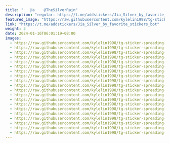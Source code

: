 ```yaml
---
title: "ㅤㅤ𝗃𝗂𝖺    @TheSilverRain"
description: "regular: https://t.me/addstickers/Jia_Silver_by_favorite_stickers_bot"
featured_image: "https://raw.githubusercontent.com/kylelin1998/tg-sticker-spreading-worldwide-images/main/img/4b683951-f480-45f6-a4bc-7d054af8ce50.jpg"
link: "https://t.me/addstickers/Jia_Silver_by_favorite_stickers_bot"
weight: 3
date: 2024-01-16T06:01:19+08:00
images:
  - https://raw.githubusercontent.com/kylelin1998/tg-sticker-spreading-worldwide-images/main/img/4b683951-f480-45f6-a4bc-7d054af8ce50.jpg
  - https://raw.githubusercontent.com/kylelin1998/tg-sticker-spreading-worldwide-images/main/img/96efef83-11e2-42c6-ac59-50f62a07ceca.jpg
  - https://raw.githubusercontent.com/kylelin1998/tg-sticker-spreading-worldwide-images/main/img/66db6a99-50ab-4b42-91b1-22fc4d1c5b63.jpg
  - https://raw.githubusercontent.com/kylelin1998/tg-sticker-spreading-worldwide-images/main/img/e55b44a7-ee81-4a98-af84-6dc31705aec1.jpg
  - https://raw.githubusercontent.com/kylelin1998/tg-sticker-spreading-worldwide-images/main/img/1a3d9c96-fcfe-4706-9a65-d5b02edc485f.jpg
  - https://raw.githubusercontent.com/kylelin1998/tg-sticker-spreading-worldwide-images/main/img/36574292-75f4-44ec-beb1-4d383ca39781.jpg
  - https://raw.githubusercontent.com/kylelin1998/tg-sticker-spreading-worldwide-images/main/img/a8a157ea-3282-4334-acfb-34909cc87fb3.jpg
  - https://raw.githubusercontent.com/kylelin1998/tg-sticker-spreading-worldwide-images/main/img/52f4edaa-28a1-4f3c-949a-b32a56716d6c.jpg
  - https://raw.githubusercontent.com/kylelin1998/tg-sticker-spreading-worldwide-images/main/img/cbc0aefb-c348-42d3-9dff-13aff529af91.jpg
  - https://raw.githubusercontent.com/kylelin1998/tg-sticker-spreading-worldwide-images/main/img/28b16e78-4a31-4dba-bcb6-179b259bf681.jpg
  - https://raw.githubusercontent.com/kylelin1998/tg-sticker-spreading-worldwide-images/main/img/a57adb6a-96e9-4754-a93b-90733bc8ebe8.jpg
  - https://raw.githubusercontent.com/kylelin1998/tg-sticker-spreading-worldwide-images/main/img/9a685927-3bbd-457f-87af-57fb2efb58c0.jpg
  - https://raw.githubusercontent.com/kylelin1998/tg-sticker-spreading-worldwide-images/main/img/c8bc4534-d8b7-4fe1-8acf-220727972ecb.jpg
  - https://raw.githubusercontent.com/kylelin1998/tg-sticker-spreading-worldwide-images/main/img/956271bf-6cd0-4a31-a20d-63e25937795f.jpg
  - https://raw.githubusercontent.com/kylelin1998/tg-sticker-spreading-worldwide-images/main/img/899470ba-81be-4c43-9ccc-da0a78c12b38.jpg
  - https://raw.githubusercontent.com/kylelin1998/tg-sticker-spreading-worldwide-images/main/img/ee8b5156-9fdd-4bb2-a256-7e6db15fbc97.jpg
  - https://raw.githubusercontent.com/kylelin1998/tg-sticker-spreading-worldwide-images/main/img/13a118ea-b110-4be0-82a2-012031b33244.jpg
  - https://raw.githubusercontent.com/kylelin1998/tg-sticker-spreading-worldwide-images/main/img/ba79eee5-c923-4629-8a63-3a01595e178e.jpg
  - https://raw.githubusercontent.com/kylelin1998/tg-sticker-spreading-worldwide-images/main/img/48b67f0a-ab4f-4b99-84b7-82553a63b84d.jpg
  - https://raw.githubusercontent.com/kylelin1998/tg-sticker-spreading-worldwide-images/main/img/59e25a72-8cd1-4e41-96d6-f713590229f6.jpg
---
```

